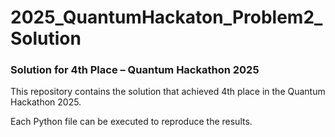 # 2025_QuantumHackaton_Problem2_Solution

### Solution for 4th Place – Quantum Hackathon 2025
This repository contains the solution that achieved 4th place in the Quantum Hackathon 2025.

Each Python file can be executed to reproduce the results.
